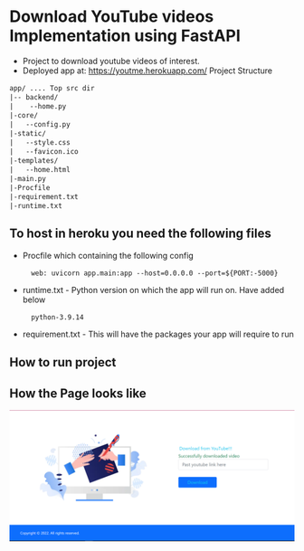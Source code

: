 # Download YouTube videos Implementation using FastAPI
* Project to download youtube videos of interest.
* Deployed app at: https://youtme.herokuapp.com/
Project Structure
```
app/ .... Top src dir
|-- backend/
|    --home.py
|-core/
|   --config.py
|-static/
|   --style.css
|   --favicon.ico
|-templates/
|   --home.html
|-main.py
|-Procfile
|-requirement.txt
|-runtime.txt
```
## To host in heroku you need the following files
* Procfile which containing the following config

        web: uvicorn app.main:app --host=0.0.0.0 --port=${PORT:-5000}

* runtime.txt - Python version on which the app will run on. Have added below

        python-3.9.14 

* requirement.txt - This will have the packages your app will require to run  

## How to run project

## How the Page looks like
![img.png](img.png)